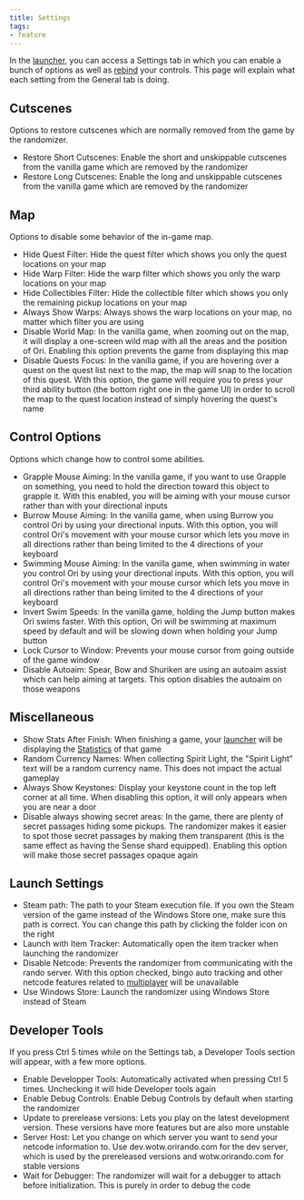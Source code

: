 ```yaml
---
title: Settings
tags:
- feature
---
```


In the [launcher](/features/launcher), you can access a Settings tab in which you can enable a bunch of options as well as [rebind](/features/keybinds) your controls.
This page will explain what each setting from the General tab is doing.

## Cutscenes

Options to restore cutscenes which are normally removed from the game by the randomizer.

* Restore Short Cutscenes: Enable the short and unskippable cutscenes from the vanilla game which are removed by the randomizer
* Restore Long Cutscenes: Enable the long and unskippable cutscenes from the vanilla game which are removed by the randomizer

## Map

Options to disable some behavior of the in-game map.

* Hide Quest Filter: Hide the quest filter which shows you only the quest locations on your map
* Hide Warp Filter: Hide the warp filter which shows you only the warp locations on your map
* Hide Collectibles Filter: Hide the collectible filter which shows you only the remaining pickup locations on your map
* Always Show Warps: Always shows the warp locations on your map, no matter which filter you are using
* Disable World Map: In the vanilla game, when zooming out on the map, it will display a one-screen wild map with all the areas and the position of Ori. Enabling this option prevents the game from displaying this map
* Disable Quests Focus: In the vanilla game, if you are hovering over a quest on the quest list next to the map, the map will snap to the location of this quest. With this option, the game will require you to press your third ability button (the bottom right one in the game UI) in order to scroll the map to the quest location instead of simply hovering the quest's name

## Control Options

Options which change how to control some abilities.

* Grapple Mouse Aiming: In the vanilla game, if you want to use Grapple on something, you need to hold the direction toward this object to grapple it. With this enabled, you will be aiming with your mouse cursor rather than with your directional inputs
* Burrow Mouse Aiming: In the vanilla game, when using Burrow you control Ori by using your directional inputs. With this option, you will control Ori's movement with your mouse cursor which lets you move in all directions rather than being limited to the 4 directions of your keyboard
* Swimming Mouse Aiming: In the vanilla game, when swimming in water you control Ori by using your directional inputs. With this option, you will control Ori's movement with your mouse cursor which lets you move in all directions rather than being limited to the 4 directions of your keyboard
* Invert Swim Speeds: In the vanilla game, holding the Jump button makes Ori swims faster. With this option, Ori will be swimming at maximum speed by default and will be slowing down when holding your Jump button
* Lock Cursor to Window: Prevents your mouse cursor from going outside of the game window
* Disable Autoaim: Spear, Bow and Shuriken are using an autoaim assist which can help aiming at targets. This option disables the autoaim on those weapons

## Miscellaneous

* Show Stats After Finish: When finishing a game, your [launcher](/features/launcher) will be displaying the [Statistics](/features/stats) of that game
* Random Currency Names: When collecting Spirit Light, the "Spirit Light" text will be a random currency name. This does not impact the actual gameplay
* Always Show Keystones: Display your keystone count in the top left corner at all time. When disabling this option, it will only appears when you are near a door
* Disable always showing secret areas: In the game, there are plenty of secret passages hiding some pickups. The randomizer makes it easier to spot those secret passages by making them transparent (this is the same effect as having the Sense shard equipped). Enabling this option will make those secret passages opaque again

## Launch Settings

* Steam path: The path to your Steam execution file. If you own the Steam version of the game instead of the Windows Store one, make sure this path is correct. You can change this path by clicking the folder icon on the right
* Launch with Item Tracker: Automatically open the item tracker when launching the randomizer
* Disable Netcode: Prevents the randomizer from communicating with the rando server. With this option checked, bingo auto tracking and other netcode features related to [multiplayer](/features/multiplayer) will be unavailable
* Use Windows Store: Launch the randomizer using Windows Store instead of Steam

## Developer Tools

If you press Ctrl 5 times while on the Settings tab, a Developer Tools section will appear, with a few more options.

* Enable Developper Tools: Automatically activated when pressing Ctrl 5 times. Unchecking it will hide Developer tools again
* Enable Debug Controls: Enable Debug Controls by default when starting the randomizer
* Update to prerelease versions: Lets you play on the latest development version. These versions have more features but are also more unstable
* Server Host: Let you change on which server you want to send your netcode information to. Use dev.wotw.orirando.com for the dev server, which is used by the prereleased versions and wotw.orirando.com for stable versions
* Wait for Debugger: The randomizer will wait for a debugger to attach before initialization. This is purely in order to debug the code

